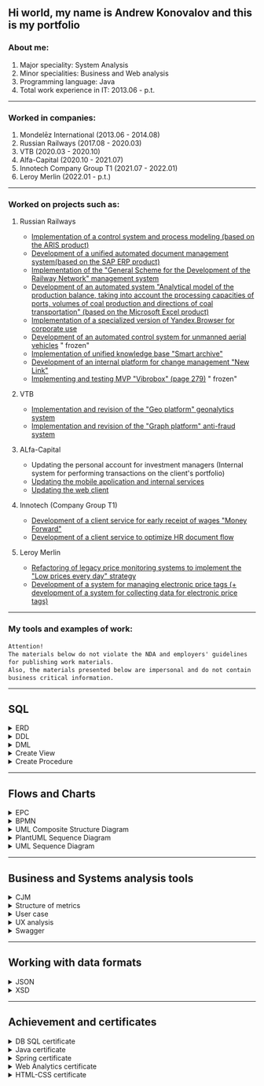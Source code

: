 ## Hi world, my name is Andrew Konovalov and this is my portfolio

### About me:

1. Major speciality: System Analysis
2. Minor specialities: Business and Web analysis
3. Programming language: Java
4. Total work experience in IT: 2013.06 - p.t.

_______________

### Worked in companies:

1. Mondelēz International (2013.06 - 2014.08)
2. Russian Railways (2017.08 - 2020.03)
3. VTB (2020.03 - 2020.10)
4. Alfa-Capital (2020.10 - 2021.07)
5. Innotech Company Group T1 (2021.07 - 2022.01)
6. Leroy Merlin (2022.01 - p.t.)

_______________

### Worked on projects such as:

1. Russian Railways
   * [Implementation of a control system and process modeling (based on the ARIS product)](https://cssrzd.ru/news/asu-bm.html)
   * [Development of a unified automated document management system(based on the SAP ERP product)](https://tekora.ru/proekty/easd-rzhd/)
   * [Implementation of the "General Scheme for the Development of the Railway Network" management system](http://iert.com.ru/general_sxem.html)
   * [Development of an automated system "Analytical model of the production balance, taking into account the processing capacities of ports, volumes of coal production and directions of coal transportation" (based on the Microsoft Excel product)](https://vgudok.com/lenta/pryamoy-ugol-rzhd-holding-zapuskaet-sistemu-raschyota-perevozok-uglya-kotoraya-pomozhet-no-ne)
   * [Implementation of a specialized version of Yandex.Browser for corporate use](https://www.tadviser.ru/index.php/%D0%9F%D1%80%D0%BE%D0%B5%D0%BA%D1%82:%D0%A0%D0%BE%D1%81%D1%81%D0%B8%D0%B9%D1%81%D0%BA%D0%B8%D0%B5_%D0%B6%D0%B5%D0%BB%D0%B5%D0%B7%D0%BD%D1%8B%D0%B5_%D0%B4%D0%BE%D1%80%D0%BE%D0%B3%D0%B8_(%D0%A0%D0%96%D0%94)_(%D0%AF%D0%BD%D0%B4%D0%B5%D0%BA%D1%81.%D0%91%D1%80%D0%B0%D1%83%D0%B7%D0%B5%D1%80))
   * [Development of an automated control system for unmanned aerial vehicles](https://www.cnews.ru/news/top/2020-05-29_rzhd_zastoporili_start_sozdaniya) "
     frozen"
   * [Implementation of unified knowledge base "Smart archive"](https://archive.systems/baza-znaniy-rzd)
   * [Development of an internal platform for change management "New Link"](https://team.rzd.ru/students/projects/3)
   * [Implementing and testing MVP "Vibrobox" (page 279)](http://inno-sbornik.extech.ru/docs/sbornik/sborn_2015_3.pdf) "
     frozen"

2. VTB
   * [Implementation and revision of the "Geo platform" geonalytics system](https://www.vtb.ru/o-banke/press-centr/novosti-i-press-relizy/2020/08/2020-08-11-sovmestnoe-predpriyatie-vtb-i-rostelekoma-vnedryaet-pervuyu-v-rossii-universalnuyu-platfo/)
   * [Implementation and revision of the "Graph platform" anti-fraud system](https://habr.com/ru/company/vtb/blog/524454/)

3. ALfa-Capital
   * Updating the personal account for investment managers (Internal system for performing transactions on the client's
     portfolio)
   * [Updating the mobile application and internal services](https://www.cnews.ru/news/line/2021-09-21_uk_alfakapital_rasshirila)
   * [Updating the web client](https://my.alfacapital.ru/)

4. Innotech (Company Group T1)
   * [Development of a client service for early receipt of wages "Money Forward"](https://www.vtb.ru/o-banke/press-centr/novosti-i-press-relizy/2021/07/2021-07-22-klienty-vtb-smogut-poluchat-zarplatu-v-lyuboy-den/)
   * [Development of a client service to optimize HR document flow](https://www.cnews.ru/news/line/2021-08-12_vtb_otsifruet_kadrovyj_dokumentooborot)

5. Leroy Merlin
   * [Refactoring of legacy price monitoring systems to implement the "Low prices every day" strategy](https://leroymerlin.ru/company/nizkiye-ceny-kazhdiy-den/?utm_referrer=https%3A%2F%2Fwww.google.com%2F)
   * [Development of a system for managing electronic price tags (+ development of a system for collecting data for electronic price tags)](https://tech.leroymerlin.ru/)

_______________

### My tools and examples of work:

```
Attention! 
The materials below do not violate the NDA and employers' guidelines for publishing work materials.
Also, the materials presented below are impersonal and do not contain business critical information.
```

_______________

## SQL

<details><summary>ERD</summary>

![page](schemes/erd_example.jpg)

</details>

<details><summary>DDL</summary>

```sql
drop table if exists categories;
create table categories
(
   id    bigserial primary key,
   title varchar(256)
);

drop table if exists products;
create table products
(
   id          bigserial primary key,
   title       varchar(256),
   price       int,
   category_id bigint REFERENCES categories (id)
);

drop table if exists users;
create table users
(
   id         bigserial primary key,
   first_name varchar(80) not null,
   last_name  varchar(80) not null,
   username   varchar(30) not null,
   password   varchar(80) not null,
   email      varchar(50) unique,
   created_at timestamp default current_timestamp,
   updated_at timestamp default current_timestamp
);

drop table if exists roles;
create table roles
(
   id         bigserial primary key,
   name       varchar(50) not null,
   created_at timestamp default current_timestamp,
   updated_at timestamp default current_timestamp
);

drop table if exists users_roles;
create table users_roles
(
   user_id bigint not null references users (id),
   role_id bigint not null references roles (id),
   primary key (user_id, role_id)
);

drop table if exists orders;
create table orders
(
   id      bigserial primary key,
   user_id bigint references users (id),
   address varchar(255),
   phone   varchar(255),
   price   integer

);

drop table if exists order_items;
create table order_items
(
   id                bigserial primary key,
   order_id          bigint references orders (id),
   product_id        bigint references products (id),
   quantity          integer,
   price_per_product integer,
   price             integer

);

```

</details>

<details><summary>DML</summary>

```sql
insert into products (title, price, category_id)
values ('Bread', 25, 1),
       ('Milk', 80, 1),
       ('Meat', 100, 1),
       ('Juice', 30, 1),
       ('Egg', 50, 1),
       ('Pasta', 40, 1),
       ('Banana', 30, 1),
       ('Cheese', 230, 1),
       ('Rice', 100, 1),
       ('Yoghurt', 60, 1),
       ('Fish', 300, 1),
       ('Nuts', 10, 1),
       ('Chips', 40, 1),
       ('Biscuits', 500, 1),
       ('Ice cream', 55, 1),
       ('Rolls', 335, 1),
       ('Cordial', 255, 1),
       ('Mineral Water', 155, 1),
       ('Pancake', 100, 1),
       ('Butter', 20, 1);


select dp.dept_name, ROUND(AVG(sa.salary), 2) as avg_salary
from salaries as sa,
     dept_emp as de,
     departments as dp
where de.emp_no = sa.emp_no
  and sa.to_date = '9999-01-01'
  and de.dept_no = dp.dept_no
group by de.dept_no, dp.dept_name
order by de.dept_no asc;


select CONCAT(emp.first_name, ', ', emp.last_name) as full_name, MAX(sa.salary) as max_salary
from employees as emp,
     salaries as sa
where emp.emp_no = sa.emp_no
group by full_name
order by max_salary ASC;

select ct.city_id, ct.title_ru, ct.area_ru, rg.region_id, rg.title_ru, cr.country_id, cr.title_ru
from _cities as ct
        left join _countries as cr on cr.country_id = ct.country_id
        left join _regions as rg on rg.country_id = ct.country_id
where ct.title_ru like "Москва"
  and cr.title_ru like "Росс%"
  and rg.title_ru like "Калинин%";
```

</details>


<details><summary>Create View</summary>

```sql 

select @@sql_mode; set @@sql_mode='';
/* формируем скрипт для создание представления view и тестируем */
select 
ee.emp_no,
ee.birth_date,
concat(ee.first_name,' ',ee.last_name) as full_name,
min('women') as gender, ## костыль, чтобы не вкл в группировку это поле
ee.hire_date,
min(if(d.to_date='9999-01-01',d.dept_no,'NO WORK')) tek_dept_no, ## текущий отдел тоже чтобы не включать в группировку
GROUP_CONCAT(DISTINCT t.title  ORDER BY t.emp_no ASC SEPARATOR ', ') title, ## все занимаемые долж-и
GROUP_CONCAT(DISTINCT d.dept_no  ORDER BY d.emp_no ASC SEPARATOR ', ') dept_no ## все отделы в которых работала
from
employees as ee
inner join titles t using(emp_no)
inner join dept_emp d using(emp_no) ## отделы
where ee.gender='F' 
group by ee.emp_no,
ee.birth_date,
full_name,
ee.hire_date;

select * from women_title_dept;

/* создание view */
create or replace view women_title_dept as 
select 
ee.emp_no,
ee.birth_date,
concat(ee.first_name,' ',ee.last_name) full_name,
'women' gender,
ee.hire_date,
min(if(d.to_date='9999-01-01',d.dept_no,'NO WORK')) tek_dept_no,
GROUP_CONCAT(DISTINCT t.title  ORDER BY t.emp_no ASC SEPARATOR ', ') title,
GROUP_CONCAT(DISTINCT d.dept_no  ORDER BY d.emp_no ASC SEPARATOR ', ') dept_no
from
employees ee
inner join titles t using(emp_no)
inner join dept_emp d using(emp_no)
where ee.gender='F'
group by ee.emp_no,
ee.birth_date,
full_name,
hire_date
;

/* тестирование */ 
select GROUP_CONCAT(DISTINCT d.dept_no  ORDER BY d.emp_no ASC SEPARATOR ', ') from dept_emp as d
where d.emp_no = 10010;

```
</details>


<details><summary>Create Procedure</summary>

```sql
drop procedure if exists perevod ;
delimiter //
create procedure perevod(in empl_id int, in dept_new char(4),in hire_date_p date)
begin
declare exit handler for sqlexception
begin
rollback;
select 'что то пошло не так';
end;
start transaction;
if( hire_date_p is null ) then set hire_date_p=curdate();
end if;
UPDATE dept_emp SET to_date = hire_date_p WHERE (emp_no = empl_id) and (to_date = '9999-01-01');
insert dept_emp set emp_no=empl_id, dept_no=dept_new,from_date =hire_date_p,to_date='9999-01-01';
commit;
end//
delimiter ;

call perevod(10001,'d010',null);
```

</details>

_______________

## Flows and Charts

<details><summary>EPC</summary>

![page](/schemes/epc_example-1.png)

</details>

<details><summary>BPMN</summary>

![page](/schemes/bpmn_example.png)

</details>

<details><summary>UML Composite Structure Diagram</summary>

![page](/schemes/javauml.png)

</details>

<details><summary>PlantUML Sequence Diagram</summary>

![page](/schemes/plant_UML_sequence.svg)

</details>

<details><summary>UML Sequence Diagram</summary>

![page](/schemes/sequence_example.png)

</details>

_______________


## Business and Systems analysis tools

<details><summary>CJM</summary>

![page](/images/pad_cjm.jpg)

</details>

<details><summary>Structure of metrics</summary>

![page](/templates/metrics.png)

</details>

<details><summary>User case</summary>

![page](/templates/cases.png)

</details>

<details><summary>UX analysis</summary>

![page](/templates/ux_audit.pdf)

</details>

<details><summary>Swagger</summary>

```swagger

swagger: '2.0'

info:
  version: 1.0.0
  title: Electronic Shelf Labels Management API
  description: 'Public API for Electronic Shelf Labels to build interaction processes with them.'
  contact:
    name: Konovalov Andrew
    

host: esl  ## TBD: fill with host of the actual working API
basePath: /v1 ## TBD: fill with the version of the first API

tags:
  - name: Label

paths:
  /labels/{labelId}/link:
    post:
      tags:
        - Label
      summary: Create a link between the label & items
      description: Setup the shelf label to display information about the given items. The endpoint can configure both 'one label - one item' & 'one label - multiple items' kinds of relationships.
      operationId: linkProductsToLabel
      consumes:
        - application/json
      produces:
        - application/json
      parameters:
        - in: body
          name: labelLink
          description: Information about the link
          required: true
          schema:
            $ref: '#/definitions/labelLink'
        - name: labelId
          in: path
          description: ID of the shelf label
          required: true
          type: string
      responses:
        '204':
          description: The link has been successfully created. The shelf label will show information about the item soon.
        '402':
          description: License for shelf labels management system has been expired.
          schema:
            $ref: '#/definitions/errorResponse'
        '404':
          description: Label with the given ID doesn't exist.
          schema:
            $ref: '#/definitions/errorResponse'
        '405':
          description: Parameters of the link are invalid.
          schema:
            $ref: '#/definitions/errorResponse'
        '500':
          description: Failed to process required operation.
          schema:
            $ref: '#/definitions/errorResponse'
    delete:
      tags:
        - Label
      summary: Remove link between the label & items
      description: Detach the label from all the items that were previously linked to it. The operation has to be done before attaching new items to the label.
      operationId: removeLabelLink
      consumes:
        - application/json
      produces:
        - application/json
      parameters:
        - name: labelId
          in: path
          description: ID of the shelf label
          required: true
          type: string
      responses:
        '204':
          description: The link has been successfully removed. The shelf label is ready to be linked with other items.
        '402':
          description: License for shelf labels management system has been expired.
          schema:
            $ref: '#/definitions/errorResponse'
        '404':
          description: Label with the given ID doesn't exist.
          schema:
            $ref: '#/definitions/errorResponse'
        '500':
          description: Failed to process required operation.
          schema:
            $ref: '#/definitions/errorResponse'
  /labels:blink:
    post:
      tags:
        - Label
      summary: Blink LED on all labels for a given item
      description: Initiate blinking of labels according to the given pattern & duration.
      operationId: blinkLabelsByItem
      consumes:
        - application/json
      produces:
        - application/json
      parameters:
        - in: body
          name: ledConfig
          description: Parameters that control the blinking
          required: true
          schema:
            $ref: '#/definitions/ledConfig'
        - name: lmCode
          in: query
          description: Internal ID of the item
          required: true
          type: string
        - name: locationId
          in: query
          description: ID of the logcation where labels are
          type: number
          required: true
      responses:
        '202':
          description: Labels have started blinking.
        '402':
          description: License for shelf labels management system has been expired.
          schema:
            $ref: '#/definitions/errorResponse'
        '404':
          description: Label with the given ID doesn't exist.
          schema:
            $ref: '#/definitions/errorResponse'
        '405':
          description: Parameters of the LED configuration are invalid.
          schema:
            $ref: '#/definitions/errorResponse'
        '500':
          description: Failed to process required operation.
          schema:
            $ref: '#/definitions/errorResponse'

definitions:
  labelLink:
    type: object
    title: LabelLink
    properties:
      items:
        type: array
        items:
          type: object
          properties:
            gtinMaster:
              type: string
              description: "GTIN of the item (~ barcode)"
              example: "4044996156514"
      locationId:
        type: number
        description: "Id of the location where the item gets sold (~ shop)"
        example: 44

  errorResponse:
    type: object
    title: ErrorResponse
    properties:
      errors:
        type: array
        items:
          type: object
          properties:
            title:
              type: string
              description: 'Short name of the error'
            details:
              type: string
              description: 'Detailed message describing the error'

  ledConfig:
    type: object
    title: LedConfuguration
    properties:
      color:
        type: string
        description: 'Color of the LED. Supported values are: BLUE, ...' ## TBD: investigate the supported values
        example: BLUE
      duration:
        type: object ## TBD: investigate the available configuration
        description: 'Duration of the blinking'
      pattern:
        type: object
        properties:
          name:
            type: string
            description: 'Name of the preconfigured blinking pattern. Contact the development team to setup one for your use-case.'

```

</details>

_______________


## Working with data formats

<details><summary>JSON</summary>

```json

/*GET .screen-information */

{
   "header": {
      "title": "",
      "description": ""
   },
   "mainBenefit": {
      "benefit": [
         {
            "iconName": "",
            "title": ""
         },
         {
            "iconName": "",

            "title": ""

         },
      ],
      "description": "",
      "containerText": "",
      "disclaimer": ""
   },
   "howIsWork": {
      "list": [
         {
            "orderNumber": ,
            "title": ""
         },
      ],
      "disclaimer": "",
      "containerText": ""
   },
   "agreement": {
      "title": "",
      "docUrl": ""
   }
}

```

</details>

<details><summary>XSD</summary>

```xml

<?xml version="1.0" encoding="utf-8" ?>
<xs:schema
        xmlns:xs="http://www.w3.org/2001/XMLSchema"
        xmlns:tns="http://www.test.com/webapp/springapp/ws/products"
        targetNamespace="http://www.test.com/webapp/springapp/ws/products" elementFormDefault="qualified">

   <xs:element name="getAllProductsRequest">
      <xs:complexType/>
   </xs:element>


   <xs:element name="getAllProductsResponse">
      <xs:complexType>
         <xs:sequence>
            <xs:element name="products" maxOccurs="unbounded" type="tns:product"/>
         </xs:sequence>
      </xs:complexType>
   </xs:element>

   <xs:complexType name="product">
      <xs:sequence>
         <xs:element name="id" type="xs:long"/>
         <xs:element name="title" type="xs:string"/>
         <xs:element name="price" type="xs:int"/>
         <xs:element name="categoryTitle" type="xs:string"/>
      </xs:sequence>
   </xs:complexType>
</xs:schema>

```

</details>


_______________

## Achievement and certificates

<details><summary>DB SQL certificate</summary>

![page](/certificates/db.en.pdf)

</details>

<details><summary>Java certificate</summary>

![page](/certificates/java.en.pdf)

</details>

<details><summary>Spring certificate</summary>

![page](/certificates/spring.en.pdf)

</details>

<details><summary>Web Analytics certificate</summary>

<kbd>
  <img src="/certificates/WA_cert.pdf" />
</kbd>


</details>


<details><summary>HTML-CSS certificate</summary>

![page](/certificates/html_css.en.pdf)

</details>